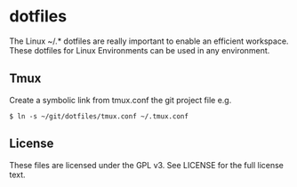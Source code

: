 dotfiles
=========

The Linux ~/.* dotfiles are really important to enable an efficient workspace.  These dotfiles for Linux Environments can be used in any environment.

Tmux
-----

Create a symbolic link from tmux.conf the git project file e.g.

    $ ln -s ~/git/dotfiles/tmux.conf ~/.tmux.conf


License
-------

These files are licensed under the GPL v3.  See LICENSE for the full license text.
